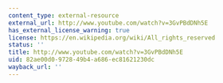 ```yaml
---
content_type: external-resource
external_url: http://www.youtube.com/watch?v=3GvPBdDNh5E
has_external_license_warning: true
license: https://en.wikipedia.org/wiki/All_rights_reserved
status: ''
title: http://www.youtube.com/watch?v=3GvPBdDNh5E
uid: 82ae00d0-9728-49b4-a686-ec81621230dc
wayback_url: ''
---
```

